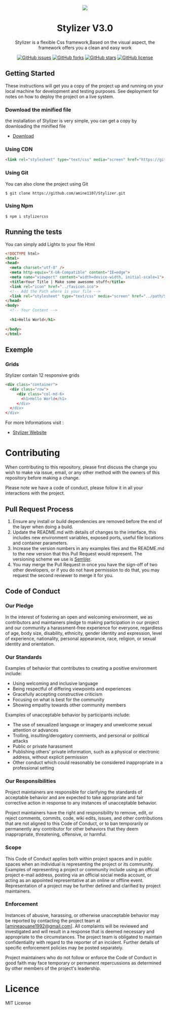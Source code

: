 <div  align="center">
<img src ="https://amine1107.github.io/getstylizer/img/show.png" />
  
  
# Stylizer V3.0
Stylizer is a flexible Css framework,Based on the visual aspect, the framework offers you a clean and easy work

[![GitHub issues](https://img.shields.io/github/issues/amine1107/Stylizer.svg)](https://github.com/amine1107/lightx/issues)
[![GitHub forks](https://img.shields.io/github/forks/amine1107/Stylizer.svg?style=flat-square)](https://github.com/amine1107/lightx/network)
[![GitHub stars](https://img.shields.io/github/stars/amine1107/Stylizer.svg?style=flat-square)](https://github.com/amine1107/Stylizer/stargazers)
[![GitHub license](https://img.shields.io/github/license/amine1107/Stylizer.svg?style=flat-square)](https://github.com/amine1107/Stylizer/blob/master/LICENSE)
</div>



## Getting Started 
These instructions will get you a copy of the project up and running on your local machine for development and testing purposes. See deployment for notes on how to deploy the project on a live system.
### Download the minified file
the installation of Stylizer is very simple, you can get a copy by downloading the minified file 
* [Download](https://gitcdn.xyz/cdn/amine1107/Stylizer/fa41b0c9fc0bfd7c3ac9083ba402cc724926136a/Stylizer.min.css)
### Using CDN
```html
<link rel="stylesheet" type="text/css" media="screen" href="https://gitcdn.xyz/repo/amine1107/Stylizer/master/stylizer.min.css" />          
```
### Using Git
You can also clone the project using Git
```git
$ git clone https://github.com/amine1107/Stylizer.git
```
### Using Npm
```npm
$ npm i stylizercss
```
## Running the tests
You can simply add Lightx to your file Html
```html
<!DOCTYPE html>
<html>
<head>
  <meta charset="utf-8" />
  <meta http-equiv="X-UA-Compatible" content="IE=edge">
  <meta name="viewport" content="width=device-width, initial-scale=1">
  <title>Your Title | Make some awesome stuff</title>
  <link rel="icon" href="../favicon.ico">
  <!-- Add the Path where is your file --> 
  <link rel="stylesheet" type="text/css" media="screen" href="../path/Stylizer.min.css" />
</head>
<body>
  <!-- Your Content -->
  
  <h1>Hello World</h1>
  
</body>
</html>  
```
## Exemple
### Grids
Stylizer contain 12 responsive grids 
```html 
<div class="container">
  <div class="row">
     <div class="col-md-6>
       <h1>Hello World</h1>
     </div>
  </div>
</div>
```
For more Informations visit : 
* [Stylizer Website](https://amine1107.github.io/Stylizer/)

# Contributing

When contributing to this repository, please first discuss the change you wish to make via issue,
email, or any other method with the owners of this repository before making a change. 

Please note we have a code of conduct, please follow it in all your interactions with the project.

## Pull Request Process

1. Ensure any install or build dependencies are removed before the end of the layer when doing a 
   build.
2. Update the README.md with details of changes to the interface, this includes new environment 
   variables, exposed ports, useful file locations and container parameters.
3. Increase the version numbers in any examples files and the README.md to the new version that this
   Pull Request would represent. The versioning scheme we use is [SemVer](http://semver.org/).
4. You may merge the Pull Request in once you have the sign-off of two other developers, or if you 
   do not have permission to do that, you may request the second reviewer to merge it for you.

## Code of Conduct

### Our Pledge

In the interest of fostering an open and welcoming environment, we as
contributors and maintainers pledge to making participation in our project and
our community a harassment-free experience for everyone, regardless of age, body
size, disability, ethnicity, gender identity and expression, level of experience,
nationality, personal appearance, race, religion, or sexual identity and
orientation.

### Our Standards

Examples of behavior that contributes to creating a positive environment
include:

* Using welcoming and inclusive language
* Being respectful of differing viewpoints and experiences
* Gracefully accepting constructive criticism
* Focusing on what is best for the community
* Showing empathy towards other community members

Examples of unacceptable behavior by participants include:

* The use of sexualized language or imagery and unwelcome sexual attention or
advances
* Trolling, insulting/derogatory comments, and personal or political attacks
* Public or private harassment
* Publishing others' private information, such as a physical or electronic
  address, without explicit permission
* Other conduct which could reasonably be considered inappropriate in a
  professional setting

### Our Responsibilities

Project maintainers are responsible for clarifying the standards of acceptable
behavior and are expected to take appropriate and fair corrective action in
response to any instances of unacceptable behavior.

Project maintainers have the right and responsibility to remove, edit, or
reject comments, commits, code, wiki edits, issues, and other contributions
that are not aligned to this Code of Conduct, or to ban temporarily or
permanently any contributor for other behaviors that they deem inappropriate,
threatening, offensive, or harmful.

### Scope

This Code of Conduct applies both within project spaces and in public spaces
when an individual is representing the project or its community. Examples of
representing a project or community include using an official project e-mail
address, posting via an official social media account, or acting as an appointed
representative at an online or offline event. Representation of a project may be
further defined and clarified by project maintainers.

### Enforcement

Instances of abusive, harassing, or otherwise unacceptable behavior may be
reported by contacting the project team at [amineaouane1992@gmail.com]. All
complaints will be reviewed and investigated and will result in a response that
is deemed necessary and appropriate to the circumstances. The project team is
obligated to maintain confidentiality with regard to the reporter of an incident.
Further details of specific enforcement policies may be posted separately.

Project maintainers who do not follow or enforce the Code of Conduct in good
faith may face temporary or permanent repercussions as determined by other
members of the project's leadership.

# Licence 
MIT License
